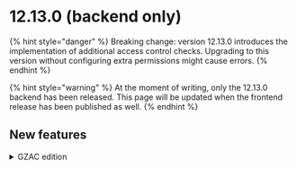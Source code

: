 # 12.13.0 (backend only)

{% hint style="danger" %}
Breaking change: version 12.13.0 introduces the implementation of additional access control checks. Upgrading to this version without configuring extra permissions might cause errors.&#x20;
{% endhint %}

{% hint style="warning" %}
At the moment of writing, only the 12.13.0 backend has been released. This page will be updated when the frontend release has been published as well.
{% endhint %}

## New features

<details>

<summary>GZAC edition</summary>

#### Access control for Objects

Access Control checks have been implemented for interaction with the Objecten API. Because the Objects and Objecttypes are not part of the GZAC database, the permissions are limited to include only an action. The following actions are available:

* `view`
* `view_list`
* `create`
* `modify`
* `delete`



An example of Object permissions look as follows:

```
"permissions": [
        {
            "resourceType": "com.ritense.objectenapi.security.Object",
            "action": "create"
        },
        {
            "resourceType": "com.ritense.objectenapi.security.Object",
            "action": "modify"
        },
        {
            "resourceType": "com.ritense.objectenapi.security.Object",
            "action": "view"
        },
        {
            "resourceType": "com.ritense.objectenapi.security.Object",
            "action": "view_list"
        },
        {
            "resourceType": "com.ritense.objectenapi.security.Object",
            "action": "delete"
        }
    ]
```

</details>















